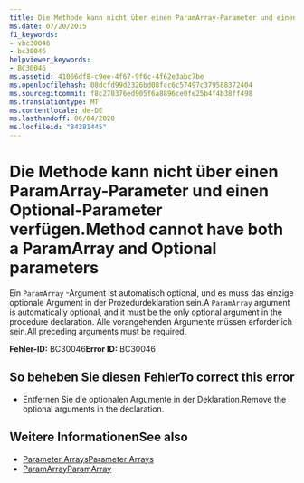 ```yaml
---
title: Die Methode kann nicht über einen ParamArray-Parameter und einen Optional-Parameter verfügen.
ms.date: 07/20/2015
f1_keywords:
- vbc30046
- bc30046
helpviewer_keywords:
- BC30046
ms.assetid: 41066df8-c9ee-4f67-9f6c-4f62e3abc7be
ms.openlocfilehash: 08dcfd99d2326bd08fcc6c57497c379588372404
ms.sourcegitcommit: f8c270376ed905f6a8896ce0fe25b4f4b38ff498
ms.translationtype: MT
ms.contentlocale: de-DE
ms.lasthandoff: 06/04/2020
ms.locfileid: "84381445"
---
```

# <a name="method-cannot-have-both-a-paramarray-and-optional-parameters"></a><span data-ttu-id="46a71-102">Die Methode kann nicht über einen ParamArray-Parameter und einen Optional-Parameter verfügen.</span><span class="sxs-lookup"><span data-stu-id="46a71-102">Method cannot have both a ParamArray and Optional parameters</span></span>
<span data-ttu-id="46a71-103">Ein `ParamArray` -Argument ist automatisch optional, und es muss das einzige optionale Argument in der Prozedurdeklaration sein.</span><span class="sxs-lookup"><span data-stu-id="46a71-103">A `ParamArray` argument is automatically optional, and it must be the only optional argument in the procedure declaration.</span></span> <span data-ttu-id="46a71-104">Alle vorangehenden Argumente müssen erforderlich sein.</span><span class="sxs-lookup"><span data-stu-id="46a71-104">All preceding arguments must be required.</span></span>  
  
 <span data-ttu-id="46a71-105">**Fehler-ID:** BC30046</span><span class="sxs-lookup"><span data-stu-id="46a71-105">**Error ID:** BC30046</span></span>  
  
## <a name="to-correct-this-error"></a><span data-ttu-id="46a71-106">So beheben Sie diesen Fehler</span><span class="sxs-lookup"><span data-stu-id="46a71-106">To correct this error</span></span>  
  
- <span data-ttu-id="46a71-107">Entfernen Sie die optionalen Argumente in der Deklaration.</span><span class="sxs-lookup"><span data-stu-id="46a71-107">Remove the optional arguments in the declaration.</span></span>  
  
## <a name="see-also"></a><span data-ttu-id="46a71-108">Weitere Informationen</span><span class="sxs-lookup"><span data-stu-id="46a71-108">See also</span></span>

- [<span data-ttu-id="46a71-109">Parameter Arrays</span><span class="sxs-lookup"><span data-stu-id="46a71-109">Parameter Arrays</span></span>](../programming-guide/language-features/procedures/parameter-arrays.md)
- [<span data-ttu-id="46a71-110">ParamArray</span><span class="sxs-lookup"><span data-stu-id="46a71-110">ParamArray</span></span>](../language-reference/modifiers/paramarray.md)
